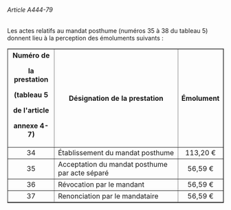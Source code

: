 ###### Article A444-79

Les actes relatifs au mandat posthume (numéros 35 à 38 du tableau 5) donnent lieu à la perception des émoluments suivants :

<table border="1"><tbody>
 <tr>
  <th>Numéro de

la prestation

(tableau 5

de l'article

annexe 4-7)</th>
  <th>Désignation de la prestation</th>
  <th>Émolument</th>
 </tr>
 <tr>
  <td align="center">34</td>
  <td>Établissement du mandat posthume</td>
  <td align="center">113,20 €</td>
 </tr>
 <tr>
  <td align="center">35</td>
  <td>Acceptation du mandat posthume par acte séparé</td>
  <td align="center">56,59 €</td>
 </tr>
 <tr>
  <td align="center">36</td>
  <td>Révocation par le mandant</td>
  <td align="center">56,59 €</td>
 </tr>
 <tr>
  <td align="center">37</td>
  <td>Renonciation par le mandataire</td>
  <td align="center">56,59 €</td>
 </tr>
</tbody></table>

